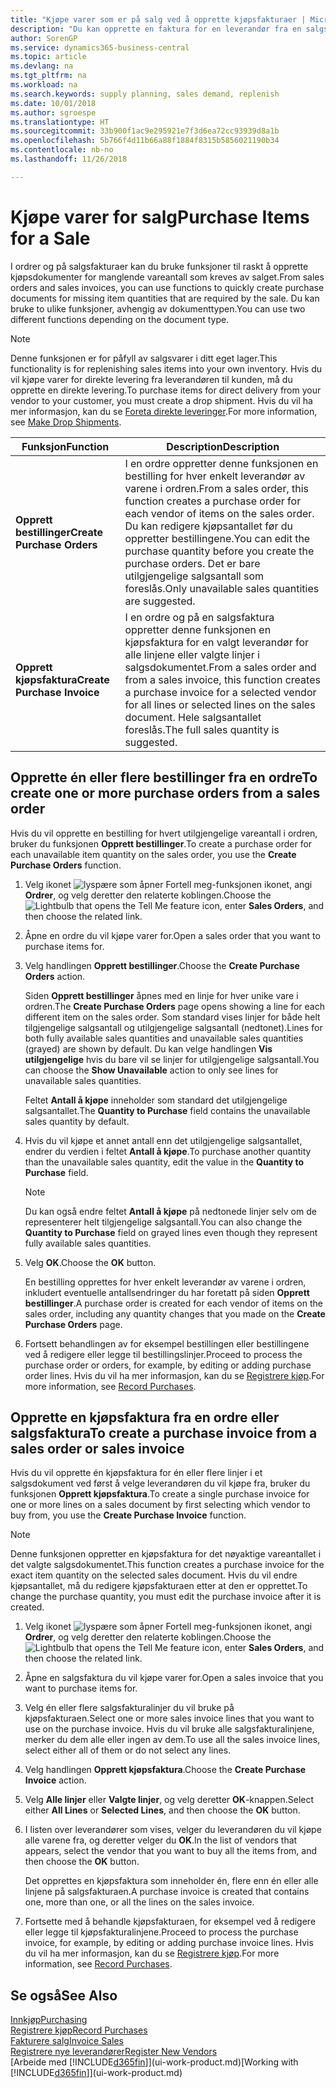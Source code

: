 ```yaml
---
title: "Kjøpe varer som er på salg ved å opprette kjøpsfakturaer | Microsoft dokumenter"
description: "Du kan opprette en faktura for en leverandør fra en salgsfaktura for å kjøpe produkter."
author: SorenGP
ms.service: dynamics365-business-central
ms.topic: article
ms.devlang: na
ms.tgt_pltfrm: na
ms.workload: na
ms.search.keywords: supply planning, sales demand, replenish
ms.date: 10/01/2018
ms.author: sgroespe
ms.translationtype: HT
ms.sourcegitcommit: 33b900f1ac9e295921e7f3d6ea72cc93939d8a1b
ms.openlocfilehash: 5b766f4d11b66a88f1884f8315b5856021190b34
ms.contentlocale: nb-no
ms.lasthandoff: 11/26/2018

---
```

# <a name="purchase-items-for-a-sale"></a><span data-ttu-id="810d7-103">Kjøpe varer for salg</span><span class="sxs-lookup"><span data-stu-id="810d7-103">Purchase Items for a Sale</span></span>
<span data-ttu-id="810d7-104">I ordrer og på salgsfakturaer kan du bruke funksjoner til raskt å opprette kjøpsdokumenter for manglende vareantall som kreves av salget.</span><span class="sxs-lookup"><span data-stu-id="810d7-104">From sales orders and sales invoices, you can use functions to quickly create purchase documents for missing item quantities that are required by the sale.</span></span> <span data-ttu-id="810d7-105">Du kan bruke to ulike funksjoner, avhengig av dokumenttypen.</span><span class="sxs-lookup"><span data-stu-id="810d7-105">You can use two different functions depending on the document type.</span></span>

> [!Note]
> <span data-ttu-id="810d7-106">Denne funksjonen er for påfyll av salgsvarer i ditt eget lager.</span><span class="sxs-lookup"><span data-stu-id="810d7-106">This functionality is for replenishing sales items into your own inventory.</span></span> <span data-ttu-id="810d7-107">Hvis du vil kjøpe varer for direkte levering fra leverandøren til kunden, må du opprette en direkte levering.</span><span class="sxs-lookup"><span data-stu-id="810d7-107">To purchase items for direct delivery from your vendor to your customer, you must create a drop shipment.</span></span> <span data-ttu-id="810d7-108">Hvis du vil ha mer informasjon, kan du se [Foreta direkte leveringer](sales-how-drop-shipment.md).</span><span class="sxs-lookup"><span data-stu-id="810d7-108">For more information, see [Make Drop Shipments](sales-how-drop-shipment.md).</span></span>   

|<span data-ttu-id="810d7-109">Funksjon</span><span class="sxs-lookup"><span data-stu-id="810d7-109">Function</span></span>|<span data-ttu-id="810d7-110">Description</span><span class="sxs-lookup"><span data-stu-id="810d7-110">Description</span></span>|
|--------|-----------|
|<span data-ttu-id="810d7-111">**Opprett bestillinger**</span><span class="sxs-lookup"><span data-stu-id="810d7-111">**Create Purchase Orders**</span></span>|<span data-ttu-id="810d7-112">I en ordre oppretter denne funksjonen en bestilling for hver enkelt leverandør av varene i ordren.</span><span class="sxs-lookup"><span data-stu-id="810d7-112">From a sales order, this function creates a purchase order for each vendor of items on the sales order.</span></span> <span data-ttu-id="810d7-113">Du kan redigere kjøpsantallet før du oppretter bestillingene.</span><span class="sxs-lookup"><span data-stu-id="810d7-113">You can edit the purchase quantity before you create the purchase orders.</span></span> <span data-ttu-id="810d7-114">Det er bare utilgjengelige salgsantall som foreslås.</span><span class="sxs-lookup"><span data-stu-id="810d7-114">Only unavailable sales quantities are suggested.</span></span>
|<span data-ttu-id="810d7-115">**Opprett kjøpsfaktura**</span><span class="sxs-lookup"><span data-stu-id="810d7-115">**Create Purchase Invoice**</span></span>|<span data-ttu-id="810d7-116">I en ordre og på en salgsfaktura oppretter denne funksjonen en kjøpsfaktura for en valgt leverandør for alle linjene eller valgte linjer i salgsdokumentet.</span><span class="sxs-lookup"><span data-stu-id="810d7-116">From a sales order and from a sales invoice, this function creates a purchase invoice for a selected vendor for all lines or selected lines on the sales document.</span></span> <span data-ttu-id="810d7-117">Hele salgsantallet foreslås.</span><span class="sxs-lookup"><span data-stu-id="810d7-117">The full sales quantity is suggested.</span></span>|

## <a name="to-create-one-or-more-purchase-orders-from-a-sales-order"></a><span data-ttu-id="810d7-118">Opprette én eller flere bestillinger fra en ordre</span><span class="sxs-lookup"><span data-stu-id="810d7-118">To create one or more purchase orders from a sales order</span></span>
<span data-ttu-id="810d7-119">Hvis du vil opprette en bestilling for hvert utilgjengelige vareantall i ordren, bruker du funksjonen **Opprett bestillinger**.</span><span class="sxs-lookup"><span data-stu-id="810d7-119">To create a purchase order for each unavailable item quantity on the sales order, you use the **Create Purchase Orders** function.</span></span>

1. <span data-ttu-id="810d7-120">Velg ikonet ![lyspære som åpner Fortell meg-funksjonen](media/ui-search/search_small.png "Fortell hva du vil gjøre") ikonet, angi **Ordrer**, og velg deretter den relaterte koblingen.</span><span class="sxs-lookup"><span data-stu-id="810d7-120">Choose the ![Lightbulb that opens the Tell Me feature](media/ui-search/search_small.png "Tell me what you want to do") icon, enter **Sales Orders**, and then choose the related link.</span></span>
2. <span data-ttu-id="810d7-121">Åpne en ordre du vil kjøpe varer for.</span><span class="sxs-lookup"><span data-stu-id="810d7-121">Open a sales order that you want to purchase items for.</span></span>
3. <span data-ttu-id="810d7-122">Velg handlingen **Opprett bestillinger**.</span><span class="sxs-lookup"><span data-stu-id="810d7-122">Choose the **Create Purchase Orders** action.</span></span>

    <span data-ttu-id="810d7-123">Siden **Opprett bestillinger** åpnes med en linje for hver unike vare i ordren.</span><span class="sxs-lookup"><span data-stu-id="810d7-123">The **Create Purchase Orders** page opens showing a line for each different item on the sales order.</span></span> <span data-ttu-id="810d7-124">Som standard vises linjer for både helt tilgjengelige salgsantall og utilgjengelige salgsantall (nedtonet).</span><span class="sxs-lookup"><span data-stu-id="810d7-124">Lines for both fully available sales quantities and unavailable sales quantities (grayed) are shown by default.</span></span> <span data-ttu-id="810d7-125">Du kan velge handlingen **Vis utilgjengelige** hvis du bare vil se linjer for utilgjengelige salgsantall.</span><span class="sxs-lookup"><span data-stu-id="810d7-125">You can choose the **Show Unavailable** action to only see lines for unavailable sales quantities.</span></span>

    <span data-ttu-id="810d7-126">Feltet **Antall å kjøpe** inneholder som standard det utilgjengelige salgsantallet.</span><span class="sxs-lookup"><span data-stu-id="810d7-126">The **Quantity to Purchase** field contains the unavailable sales quantity by default.</span></span>
4. <span data-ttu-id="810d7-127">Hvis du vil kjøpe et annet antall enn det utilgjengelige salgsantallet, endrer du verdien i feltet **Antall å kjøpe**.</span><span class="sxs-lookup"><span data-stu-id="810d7-127">To purchase another quantity than the unavailable sales quantity, edit the value in the **Quantity to Purchase** field.</span></span>

    > [!NOTE]  
    >   <span data-ttu-id="810d7-128">Du kan også endre feltet **Antall å kjøpe** på nedtonede linjer selv om de representerer helt tilgjengelige salgsantall.</span><span class="sxs-lookup"><span data-stu-id="810d7-128">You can also change the **Quantity to Purchase** field on grayed lines even though they represent fully available sales quantities.</span></span>
5. <span data-ttu-id="810d7-129">Velg **OK**.</span><span class="sxs-lookup"><span data-stu-id="810d7-129">Choose the **OK** button.</span></span>

    <span data-ttu-id="810d7-130">En bestilling opprettes for hver enkelt leverandør av varene i ordren, inkludert eventuelle antallsendringer du har foretatt på siden **Opprett bestillinger**.</span><span class="sxs-lookup"><span data-stu-id="810d7-130">A purchase order is created for each vendor of items on the sales order, including any quantity changes that you made on the **Create Purchase Orders** page.</span></span>
7. <span data-ttu-id="810d7-131">Fortsett behandlingen av for eksempel bestillingen eller bestillingene ved å redigere eller legge til bestillingslinjer.</span><span class="sxs-lookup"><span data-stu-id="810d7-131">Proceed to process the purchase order or orders, for example, by editing or adding purchase order lines.</span></span> <span data-ttu-id="810d7-132">Hvis du vil ha mer informasjon, kan du se [Registrere kjøp](purchasing-how-record-purchases.md).</span><span class="sxs-lookup"><span data-stu-id="810d7-132">For more information, see [Record Purchases](purchasing-how-record-purchases.md).</span></span>


## <a name="to-create-a-purchase-invoice-from-a-sales-order-or-sales-invoice"></a><span data-ttu-id="810d7-133">Opprette en kjøpsfaktura fra en ordre eller salgsfaktura</span><span class="sxs-lookup"><span data-stu-id="810d7-133">To create a purchase invoice from a sales order or sales invoice</span></span>
<span data-ttu-id="810d7-134">Hvis du vil opprette én kjøpsfaktura for én eller flere linjer i et salgsdokument ved først å velge leverandøren du vil kjøpe fra, bruker du funksjonen **Opprett kjøpsfaktura**.</span><span class="sxs-lookup"><span data-stu-id="810d7-134">To create a single purchase invoice for one or more lines on a sales document by first selecting which vendor to buy from, you use the **Create Purchase Invoice** function.</span></span>

> [!NOTE]  
>   <span data-ttu-id="810d7-135">Denne funksjonen oppretter en kjøpsfaktura for det nøyaktige vareantallet i det valgte salgsdokumentet.</span><span class="sxs-lookup"><span data-stu-id="810d7-135">This function creates a purchase invoice for the exact item quantity on the selected sales document.</span></span> <span data-ttu-id="810d7-136">Hvis du vil endre kjøpsantallet, må du redigere kjøpsfakturaen etter at den er opprettet.</span><span class="sxs-lookup"><span data-stu-id="810d7-136">To change the purchase quantity, you must edit the purchase invoice after it is created.</span></span>  

1. <span data-ttu-id="810d7-137">Velg ikonet ![lyspære som åpner Fortell meg-funksjonen](media/ui-search/search_small.png "Fortell hva du vil gjøre") ikonet, angi **Ordrer**, og velg deretter den relaterte koblingen.</span><span class="sxs-lookup"><span data-stu-id="810d7-137">Choose the ![Lightbulb that opens the Tell Me feature](media/ui-search/search_small.png "Tell me what you want to do") icon, enter **Sales Orders**, and then choose the related link.</span></span>
2. <span data-ttu-id="810d7-138">Åpne en salgsfaktura du vil kjøpe varer for.</span><span class="sxs-lookup"><span data-stu-id="810d7-138">Open a sales invoice that you want to purchase items for.</span></span>
3. <span data-ttu-id="810d7-139">Velg én eller flere salgsfakturalinjer du vil bruke på kjøpsfakturaen.</span><span class="sxs-lookup"><span data-stu-id="810d7-139">Select one or more sales invoice lines that you want to use on the purchase invoice.</span></span> <span data-ttu-id="810d7-140">Hvis du vil bruke alle salgsfakturalinjene, merker du dem alle eller ingen av dem.</span><span class="sxs-lookup"><span data-stu-id="810d7-140">To use all the sales invoice lines, select either all of them or do not select any lines.</span></span>
4. <span data-ttu-id="810d7-141">Velg handlingen **Opprett kjøpsfaktura**.</span><span class="sxs-lookup"><span data-stu-id="810d7-141">Choose the **Create Purchase Invoice** action.</span></span>
5. <span data-ttu-id="810d7-142">Velg **Alle linjer** eller **Valgte linjer**, og velg deretter **OK**-knappen.</span><span class="sxs-lookup"><span data-stu-id="810d7-142">Select either **All Lines** or **Selected Lines**, and then choose the **OK** button.</span></span>  
6. <span data-ttu-id="810d7-143">I listen over leverandører som vises, velger du leverandøren du vil kjøpe alle varene fra, og deretter velger du **OK**.</span><span class="sxs-lookup"><span data-stu-id="810d7-143">In the list of vendors that appears, select the vendor that you want to buy all the items from, and then choose the **OK** button.</span></span>

    <span data-ttu-id="810d7-144">Det opprettes en kjøpsfaktura som inneholder én, flere enn én eller alle linjene på salgsfakturaen.</span><span class="sxs-lookup"><span data-stu-id="810d7-144">A purchase invoice is created that contains one, more than one, or all the lines on the sales invoice.</span></span>
7. <span data-ttu-id="810d7-145">Fortsette med å behandle kjøpsfakturaen, for eksempel ved å redigere eller legge til kjøpsfakturalinjene.</span><span class="sxs-lookup"><span data-stu-id="810d7-145">Proceed to process the purchase invoice, for example, by editing or adding purchase invoice lines.</span></span> <span data-ttu-id="810d7-146">Hvis du vil ha mer informasjon, kan du se [Registrere kjøp](purchasing-how-record-purchases.md).</span><span class="sxs-lookup"><span data-stu-id="810d7-146">For more information, see [Record Purchases](purchasing-how-record-purchases.md).</span></span>

## <a name="see-also"></a><span data-ttu-id="810d7-147">Se også</span><span class="sxs-lookup"><span data-stu-id="810d7-147">See Also</span></span>
[<span data-ttu-id="810d7-148">Innkjøp</span><span class="sxs-lookup"><span data-stu-id="810d7-148">Purchasing</span></span>](purchasing-manage-purchasing.md)  
[<span data-ttu-id="810d7-149">Registrere kjøp</span><span class="sxs-lookup"><span data-stu-id="810d7-149">Record Purchases</span></span>](purchasing-how-record-purchases.md)  
[<span data-ttu-id="810d7-150">Fakturere salg</span><span class="sxs-lookup"><span data-stu-id="810d7-150">Invoice Sales</span></span>](sales-how-invoice-sales.md)  
[<span data-ttu-id="810d7-151">Registrere nye leverandører</span><span class="sxs-lookup"><span data-stu-id="810d7-151">Register New Vendors</span></span>](purchasing-how-register-new-vendors.md)  
<span data-ttu-id="810d7-152">[Arbeide med [!INCLUDE[d365fin](includes/d365fin_md.md)]](ui-work-product.md)</span><span class="sxs-lookup"><span data-stu-id="810d7-152">[Working with [!INCLUDE[d365fin](includes/d365fin_md.md)]](ui-work-product.md)</span></span>

